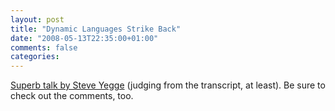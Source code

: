```yaml
---
layout: post
title: "Dynamic Languages Strike Back"
date: "2008-05-13T22:35:00+01:00"
comments: false
categories: 
---
```


<p><a href="http://steve-yegge.blogspot.com/2008/05/dynamic-languages-strike-back.html">Superb talk by Steve Yegge</a> (judging from the transcript, at least). Be sure to check out the comments, too.</p>


